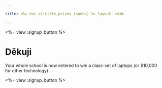 ```yaml
---

title: <%= hoc_s(:title_prizes_thanks) %> layout: wide

---
```


<%= view :signup_button %>

# Děkuji

Your whole school is now entered to win a class-set of laptops (or $10,000 for other technology).

<%= view :signup_button %>